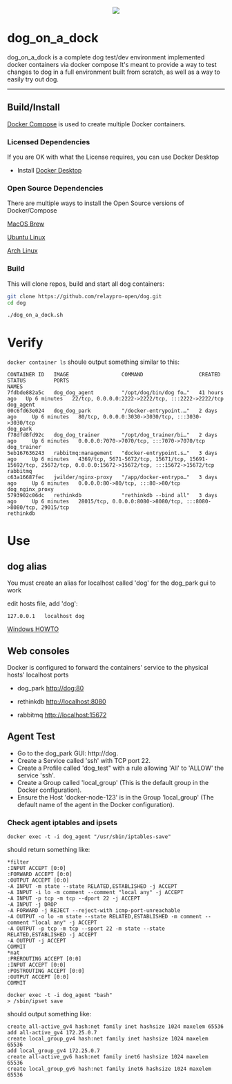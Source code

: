 <p align="center">
  <img src="../../images/dog-segmented-green.network-200x200.png">
</p>

<h1>dog_on_a_dock</h1>

dog_on_a_dock is a complete dog test/dev environment implemented docker containers via
docker compose
It's meant to provide a way to test changes to dog in a full environment built
from scratch, as well as a way to easily try out dog.

---

## Build/Install

[Docker Compose](https://github.com/docker/compose) is used to create multiple Docker containers.


### Licensed Dependencies

If you are OK with what the License requires, you can use Docker Desktop

- Install [Docker Desktop](https://www.docker.com/products/docker-desktop/)

### Open Source Dependencies

There are multiple ways to install the Open Source versions of Docker/Compose

[MacOS Brew](https://formulae.brew.sh/formula/docker-compose)

[Ubuntu Linux](https://www.theserverside.com/blog/Coffee-Talk-Java-News-Stories-and-Opinions/How-to-install-Docker-and-docker-compose-on-Ubuntu)

[Arch Linux](https://wiki.archlinux.org/title/docker#Docker_Compose)

### Build

This will clone repos, build and start all dog containers:

```bash
git clone https://github.com/relaypro-open/dog.git
cd dog

./dog_on_a_dock.sh
```

# Verify

`docker container ls` shoule output something similar to this:

```
CONTAINER ID   IMAGE                 COMMAND                  CREATED        STATUS         PORTS                                                                                                           NAMES
7fdbde882a5c   dog_dog_agent         "/opt/dog/bin/dog fo…"   41 hours ago   Up 6 minutes   22/tcp, 0.0.0.0:2222->2222/tcp, :::2222->2222/tcp                                                               dog_agent
00c6fd63e024   dog_dog_park          "/docker-entrypoint.…"   2 days ago     Up 6 minutes   80/tcp, 0.0.0.0:3030->3030/tcp, :::3030->3030/tcp                                                               dog_park
f78dfd8fd92c   dog_dog_trainer       "/opt/dog_trainer/bi…"   2 days ago     Up 6 minutes   0.0.0.0:7070->7070/tcp, :::7070->7070/tcp                                                                       dog_trainer
5eb167636243   rabbitmq:management   "docker-entrypoint.s…"   3 days ago     Up 6 minutes   4369/tcp, 5671-5672/tcp, 15671/tcp, 15691-15692/tcp, 25672/tcp, 0.0.0.0:15672->15672/tcp, :::15672->15672/tcp   rabbitmq
c63a16687fec   jwilder/nginx-proxy   "/app/docker-entrypo…"   3 days ago     Up 6 minutes   0.0.0.0:80->80/tcp, :::80->80/tcp                                                                               dog_nginx_proxy
5793902c06dc   rethinkdb             "rethinkdb --bind all"   3 days ago     Up 6 minutes   28015/tcp, 0.0.0.0:8080->8080/tcp, :::8080->8080/tcp, 29015/tcp                                                 rethinkdb
```

# Use

## dog alias
You must create an alias for localhost called 'dog' for the dog_park gui to work

edit hosts file, add 'dog':
```
127.0.0.1	localhost dog
```

[Windows HOWTO](https://www.nublue.co.uk/guides/edit-hosts-file/)

## Web consoles
Docker is configured to forward the containers' service to the physical hosts'
localhost ports

- dog_park [http://dog:80](http://dog:80)

- rethinkdb [http://localhost:8080](http://localhost:8080)

- rabbitmq [http://localhost:15672](http://localhost:15672)

## Agent Test

- Go to the dog_park GUI: http://dog.
- Create a Service called 'ssh' with TCP port 22.
- Create a Profile called 'dog_test" with a rule allowing 'All' to 'ALLOW' the service 'ssh'.
- Create a Group called 'local_group' (This is the default group in the Docker configuration).
- Ensure the Host 'docker-node-123' is in the Group 'local_group' (The default name of the agent in the Docker configuration).

### Check agent iptables and ipsets

```
docker exec -t -i dog_agent "/usr/sbin/iptables-save"
```

should return something like:

```
*filter
:INPUT ACCEPT [0:0]
:FORWARD ACCEPT [0:0]
:OUTPUT ACCEPT [0:0]
-A INPUT -m state --state RELATED,ESTABLISHED -j ACCEPT
-A INPUT -i lo -m comment --comment "local any" -j ACCEPT
-A INPUT -p tcp -m tcp --dport 22 -j ACCEPT
-A INPUT -j DROP
-A FORWARD -j REJECT --reject-with icmp-port-unreachable
-A OUTPUT -o lo -m state --state RELATED,ESTABLISHED -m comment --comment "local any" -j ACCEPT
-A OUTPUT -p tcp -m tcp --sport 22 -m state --state RELATED,ESTABLISHED -j ACCEPT
-A OUTPUT -j ACCEPT
COMMIT
*nat
:PREROUTING ACCEPT [0:0]
:INPUT ACCEPT [0:0]
:POSTROUTING ACCEPT [0:0]
:OUTPUT ACCEPT [0:0]
COMMIT
```

```
docker exec -t -i dog_agent "bash"
> /sbin/ipset save
```

should output something like:

```
create all-active_gv4 hash:net family inet hashsize 1024 maxelem 65536
add all-active_gv4 172.25.0.7
create local_group_gv4 hash:net family inet hashsize 1024 maxelem 65536
add local_group_gv4 172.25.0.7
create all-active_gv6 hash:net family inet6 hashsize 1024 maxelem 65536
create local_group_gv6 hash:net family inet6 hashsize 1024 maxelem 65536
```
